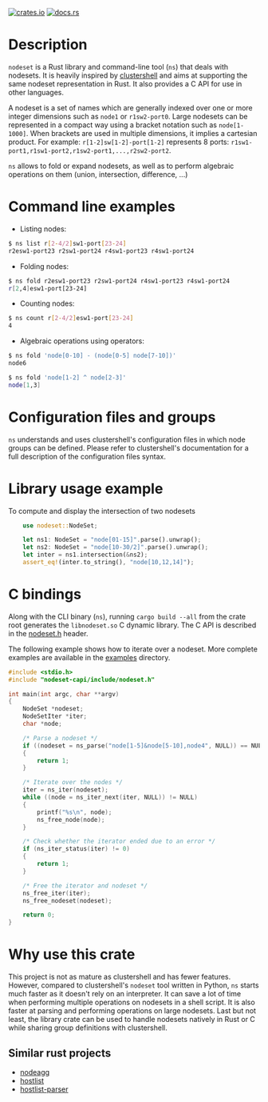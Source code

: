 [![crates.io](https://img.shields.io/crates/v/nodeset.svg)](https://crates.io/crates/nodeset)
[![docs.rs](https://docs.rs/nodeset/badge.svg)](https://docs.rs/nodeset)

# Description

`nodeset` is a Rust library and command-line tool (`ns`) that deals with
nodesets. It is heavily inspired by
[clustershell](https://cea-hpc.github.io/clustershell/) and aims at supporting
the same nodeset representation in Rust. It also provides a C API for use in
other languages.

A nodeset is a set of names which are generally indexed over one or more integer
dimensions such as `node1` or `r1sw2-port0`. Large nodesets can be represented
in a compact way using a bracket notation such as `node[1-1000]`. When brackets
are used in multiple dimensions, it implies a cartesian product. For example:
`r[1-2]sw[1-2]-port[1-2]` represents 8 ports:
`r1sw1-port1,r1sw1-port2,r1sw2-port1,...,r2sw2-port2`.

`ns` allows to fold or expand nodesets, as well as to perform algebraic
operations on them (union, intersection, difference, ...)

# Command line examples

- Listing nodes:

```bash
$ ns list r[2-4/2]sw1-port[23-24]
r2esw1-port23 r2sw1-port24 r4sw1-port23 r4sw1-port24
```

- Folding nodes:

```bash
$ ns fold r2esw1-port23 r2sw1-port24 r4sw1-port23 r4sw1-port24
r[2,4]esw1-port[23-24]
```

- Counting nodes:

```bash
$ ns count r[2-4/2]esw1-port[23-24]
4
```

- Algebraic operations using operators:

```bash
$ ns fold 'node[0-10] - (node[0-5] node[7-10])'
node6

$ ns fold 'node[1-2] ^ node[2-3]'
node[1,3]
```

# Configuration files and groups

`ns` understands and uses clustershell's configuration files in which node
groups can be defined. Please refer to clustershell's documentation for a full
description of the configuration files syntax.

# Library usage example

To compute and display the intersection of two nodesets

```rust
    use nodeset::NodeSet;

    let ns1: NodeSet = "node[01-15]".parse().unwrap();
    let ns2: NodeSet = "node[10-30/2]".parse().unwrap();
    let inter = ns1.intersection(&ns2);
    assert_eq!(inter.to_string(), "node[10,12,14]");
```

# C bindings

Along with the CLI binary (`ns`), running `cargo build --all` from the crate
root generates the `libnodeset.so` C dynamic library. The C API is described in
the [nodeset.h](nodeset-capi/include/nodeset.h) header.

The following example shows how to iterate over a nodeset. More complete
examples are available in the [examples](nodeset-capi/examples) directory.

```C
#include <stdio.h>
#include "nodeset-capi/include/nodeset.h"

int main(int argc, char **argv)
{
    NodeSet *nodeset;
    NodeSetIter *iter;
    char *node;

    /* Parse a nodeset */
    if ((nodeset = ns_parse("node[1-5]&node[5-10],node4", NULL)) == NULL)
    {
        return 1;
    }

    /* Iterate over the nodes */
    iter = ns_iter(nodeset);
    while ((node = ns_iter_next(iter, NULL)) != NULL)
    {
        printf("%s\n", node);
        ns_free_node(node);
    }

    /* Check whether the iterator ended due to an error */
    if (ns_iter_status(iter) != 0)
    {
        return 1;
    }

    /* Free the iterator and nodeset */
    ns_free_iter(iter);
    ns_free_nodeset(nodeset);

    return 0;
}
```

# Why use this crate

This project is not as mature as clustershell and has fewer features. However,
compared to clustershell's `nodeset` tool written in Python, `ns` starts much
faster as it doesn't rely on an interpreter. It can save a lot of time when
performing multiple operations on nodesets in a shell script. It is also faster
at parsing and performing operations on large nodesets. Last but not least, the
library crate can be used to handle nodesets natively in Rust or C while sharing
group definitions with clustershell.

## Similar rust projects

- [nodeagg](https://crates.io/crates/nodeagg)
- [hostlist](https://crates.io/crates/hostlist)
- [hostlist-parser](https://crates.io/crates/hostlist-parser)
